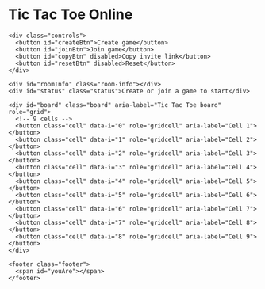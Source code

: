 <!doctype html>
<html lang="en">
<head>
  <meta charset="utf-8" />
  <meta name="viewport" content="width=device-width, initial-scale=1" />
  <title>Tic Tac Toe Online</title>
  <link rel="stylesheet" href="style.css" />
</head>
<body>
  <main class="container">
    <h1>Tic Tac Toe Online</h1>

    <div class="controls">
      <button id="createBtn">Create game</button>
      <button id="joinBtn">Join game</button>
      <button id="copyBtn" disabled>Copy invite link</button>
      <button id="resetBtn" disabled>Reset</button>
    </div>

    <div id="roomInfo" class="room-info"></div>
    <div id="status" class="status">Create or join a game to start</div>

    <div id="board" class="board" aria-label="Tic Tac Toe board" role="grid">
      <!-- 9 cells -->
      <button class="cell" data-i="0" role="gridcell" aria-label="Cell 1"></button>
      <button class="cell" data-i="1" role="gridcell" aria-label="Cell 2"></button>
      <button class="cell" data-i="2" role="gridcell" aria-label="Cell 3"></button>
      <button class="cell" data-i="3" role="gridcell" aria-label="Cell 4"></button>
      <button class="cell" data-i="4" role="gridcell" aria-label="Cell 5"></button>
      <button class="cell" data-i="5" role="gridcell" aria-label="Cell 6"></button>
      <button class="cell" data-i="6" role="gridcell" aria-label="Cell 7"></button>
      <button class="cell" data-i="7" role="gridcell" aria-label="Cell 8"></button>
      <button class="cell" data-i="8" role="gridcell" aria-label="Cell 9"></button>
    </div>

    <footer class="footer">
      <span id="youAre"></span>
    </footer>
  </main>

  <!-- Firebase SDKs (compat for simplicity) -->
  <script src="https://www.gstatic.com/firebasejs/9.23.0/firebase-app-compat.js"></script>
  <script src="https://www.gstatic.com/firebasejs/9.23.0/firebase-database-compat.js"></script>

  <script src="app.js" type="module"></script>
</body>
</html>

